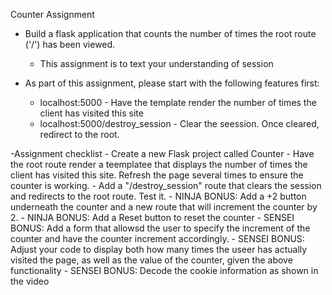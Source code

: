 Counter Assignment

- Build a flask application that counts the number of times the root route ('/') has been viewed.
    - This assignment is to text your understanding of session

- As part of this assignment, please start with the following features first:
    - localhost:5000 - Have the template render the number of times the client has visited this site
    - localhost:5000/destroy_session - Clear the seession. Once cleared, redirect to the root.

-Assignment checklist
    - Create a new Flask project called Counter
    - Have the root route render a teemplatee that displays the number of times the client has visited this site. Refresh the page several times to ensure the counter is working.
    - Add a "/destroy_session" route that clears the session and redirects to the root route. Test it.
    - NINJA BONUS: Add a +2 button underneath the counter and a new route that will increment the counter by 2.
    - NINJA BONUS: Add a Reset button to reset the counter
    - SENSEI BONUS: Add a form that allowsd the user to specify the increment of the counter and have the counter increment accordingly.
    - SENSEI BONUS: Adjust your code to display both how many times the useer has actually visited the page, as well as the value of the counter, given the above functionality
    - SENSEI BONUS: Decode the cookie information as shown in the video